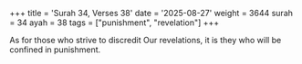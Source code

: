 +++
title = 'Surah 34, Verses 38'
date = '2025-08-27'
weight = 3644
surah = 34
ayah = 38
tags = ["punishment", "revelation"]
+++

As for those who strive to discredit Our revelations, it is they who will be confined in punishment.